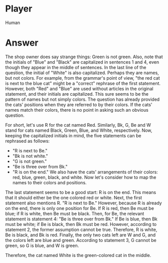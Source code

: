 # Player

Human

# Answer

The shop owner does say strange things: Green is not green.
Also, note that the initials of "Blue" and "Black" are capitalized in sentences 1 and 4, even though they appear in the middle of sentences.
In the last line of the question, the initial of "White" is also capitalized.
Perhaps they are names, but not colors.
For example, from the grammar's point of view, "the red cat is next to the blue cat" might be a "correct" rephrase of the first statement.
However, both "Red" and "Blue" are used without articles in the original statement, and their initials are capitalized.
This sure seems to be the pattern of names but not simply colors.
The question has already provided the cats' positions when they are referred to by their colors.
If the cats' names match their colors, there is no point in asking such an obvious question.

For short, let's use R for the cat named Red.
Similarly, Bk, G, Be and W stand for cats named Black, Green, Blue, and White, respectively.
Now, keeping the capitalized initials in mind, the five statements can be rephrased as follows:
- "R is next to Be."
- "Bk is not white."
- "G is not green."
- "Be is three over from Bk."
- "R is on the end."
We also have the cats' arrangements of their colors: red, blue, green, black, and white.
Now let's consider how to map the names to their colors and positions.

The last statement seems to be a good start: R is on the end.
This means that it should either be the one colored red or white.
Next, the first statement also mentions R.
"R is next to Be."
However, because R is already on the end, there is only one position for Be.
If R is red, then Be must be blue; if R is white, then Be must be black.
Then, for Be, the relevant statement is statement 4: "Be is three over from Bk."
If Be is blue, then Bk must be white; if Be is black, then Bk must be red.
However, according to statement 2, the former assumption cannot be true.
Therefore, R is white, Be is black, and Bk is red.
Finally, the only two cats left are W and G, and the colors left are blue and green.
According to statement 3, G cannot be green, so G is blue, and W is green.

Therefore, the cat named White is the green-colored cat in the middle.